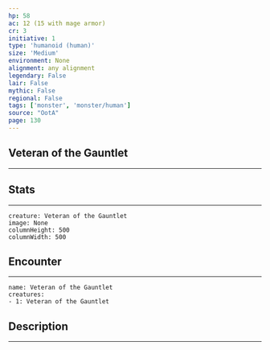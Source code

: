 ```yaml
---
hp: 58
ac: 12 (15 with mage armor)
cr: 3
initiative: 1
type: 'humanoid (human)'    
size: 'Medium'
environment: None
alignment: any alignment
legendary: False
lair: False
mythic: False
regional: False
tags: ['monster', 'monster/human']
source: "OotA"
page: 130
---
```


## Veteran of the Gauntlet
---



## Stats
---

```statblock
creature: Veteran of the Gauntlet
image: None
columnHeight: 500
columnWidth: 500
```

## Encounter
---

```encounter-table
name: Veteran of the Gauntlet
creatures:
- 1: Veteran of the Gauntlet
```

## Description
---




